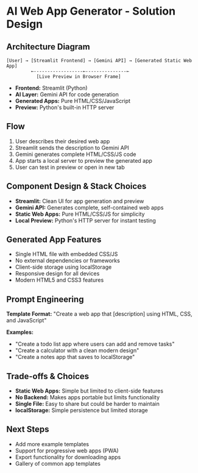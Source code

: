 # AI Web App Generator - Solution Design

## Architecture Diagram

```
[User] → [Streamlit Frontend] → [Gemini API] → [Generated Static Web App]
         ←------------------←---------------←
           [Live Preview in Browser Frame]
```

- **Frontend:** Streamlit (Python)
- **AI Layer:** Gemini API for code generation
- **Generated Apps:** Pure HTML/CSS/JavaScript
- **Preview:** Python's built-in HTTP server

## Flow
1. User describes their desired web app
2. Streamlit sends the description to Gemini API
3. Gemini generates complete HTML/CSS/JS code
4. App starts a local server to preview the generated app
5. User can test in preview or open in new tab

## Component Design & Stack Choices
- **Streamlit:** Clean UI for app generation and preview
- **Gemini API:** Generates complete, self-contained web apps
- **Static Web Apps:** Pure HTML/CSS/JS for simplicity
- **Local Preview:** Python's HTTP server for instant testing

## Generated App Features
- Single HTML file with embedded CSS/JS
- No external dependencies or frameworks
- Client-side storage using localStorage
- Responsive design for all devices
- Modern HTML5 and CSS3 features

## Prompt Engineering
**Template Format:**
"Create a web app that [description] using HTML, CSS, and JavaScript"

**Examples:**
- "Create a todo list app where users can add and remove tasks"
- "Create a calculator with a clean modern design"
- "Create a notes app that saves to localStorage"

## Trade-offs & Choices
- **Static Web Apps:** Simple but limited to client-side features
- **No Backend:** Makes apps portable but limits functionality
- **Single File:** Easy to share but could be harder to maintain
- **localStorage:** Simple persistence but limited storage

## Next Steps
- Add more example templates
- Support for progressive web apps (PWA)
- Export functionality for downloading apps
- Gallery of common app templates

